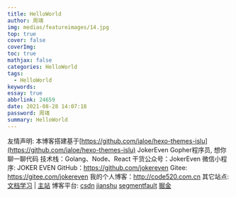 ```yaml
---
title: HelloWorld
author: 周靖
img: medias/featureimages/14.jpg
top: true
cover: false
coverImg:
toc: true
mathjax: false
categories: HelloWorld
tags:
  - HelloWorld
keywords:
essay: true
abbrlink: 24659
date: 2021-08-28 14:07:18
password: 周靖
summary: HelloWorld
---
```


友情声明: 本博客搭建基于[https://github.com/ialoe/hexo-themes-islu](https://github.com/ialoe/hexo-themes-islu)
JokerEven
Gopher程序员, 想你聊一聊代码
技术栈：Golang、Node、React
干货公众号：JokerEven
微信小程序: JOKER EVEN
GitHub：<https://github.com/jokereven>
Gitee: <https://gitee.com/jokereven>
我的个人博客：<http://code520.com.cn>
其它站点: [文档学习](http://doc.code520.com.cn) | [主站](http://code520.com.cn)
博客平台: [csdn](https://blog.csdn.net/ZHOU125disorder) [jianshu](https://www.jianshu.com/u/9ed09b2b6f61) [segmentfault](https://segmentfault.com/u/jokereven/) [掘金](https://juejin.cn/user/3650851646242327)
